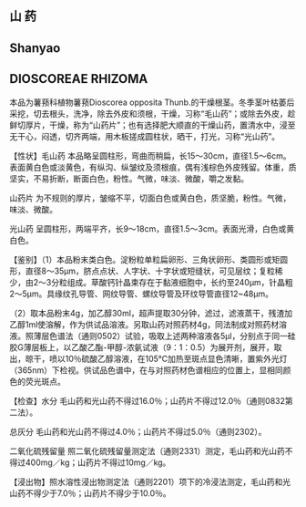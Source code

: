 ## 山 药

## Shanyao

## DIOSCOREAE RHIZOMA

本品为薯蓣科植物薯蓣Dioscorea opposita Thunb.的干燥根茎。冬季茎叶枯萎后采挖，切去根头，洗净，除去外皮和须根，干燥，习称“毛山药”；或除去外皮，趁鲜切厚片，干燥，称为“山药片”；也有选择肥大顺直的干燥山药，置清水中，浸至无干心，闷透，切齐两端，用木板搓成圆柱状，晒干，打光，习称“光山药”。

【性状】毛山药 本品略呈圆柱形，弯曲而稍扁，长15～30cm，直径1.5～6cm。表面黄白色或淡黄色，有纵沟、纵皱纹及须根痕，偶有浅棕色外皮残留。体重，质坚实，不易折断，断面白色，粉性。气微，味淡、微酸，嚼之发黏。

山药片 为不规则的厚片，皱缩不平，切面白色或黄白色，质坚脆，粉性。气微，味淡、微酸。

光山药 呈圆柱形，两端平齐，长9～18cm，直径1.5～3cm。表面光滑，白色或黄白色。

【鉴别】（1）本品粉末类白色。淀粉粒单粒扁卵形、三角状卵形、类圆形或矩圆形，直径8～35μm，脐点点状、人字状、十字状或短缝状，可见层纹；复粒稀少，由2～3分粒组成。草酸钙针晶束存在于黏液细胞中，长约至240μm，针晶粗2～5μm。具缘纹孔导管、网纹导管、螺纹导管及环纹导管直径12\~48μm。

（2）取本品粉末4g，加乙醇30ml，超声提取30分钟，滤过，滤液蒸干，残渣加乙醇1ml使溶解，作为供试品溶液。另取山药对照药材4g，同法制成对照药材溶液。照薄层色谱法（通则0502）试验，吸取上述两种溶液各5μl，分别点于同一硅胶G薄层板上，以乙酸乙酯-甲醇-浓氨试液（9：1：0.5）为展开剂，展开，取出，晾干，喷以10％硫酸乙醇溶液，在105℃加热至斑点显色清晰，置紫外光灯（365nm）下检视。供试品色谱中，在与对照药材色谱相应的位置上，显相同颜色的荧光斑点。

【检查】水分 毛山药和光山药不得过16.0％；山药片不得过12.0％（通则0832第二法）。

总灰分 毛山药和光山药不得过4.0％；山药片不得过5.0％（通则2302）。

二氧化硫残留量 照二氧化硫残留量测定法（通则2331）测定，毛山药和光山药不得过400mg／kg；山药片不得过10mg／kg。

【浸出物】照水溶性浸出物测定法（通则2201）项下的冷浸法测定，毛山药和光山药不得少于7.0％；山药片不得少于10.0％。